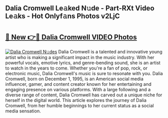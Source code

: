 ## Dalia Cromwell Le𝚊ked N𝚞de - Part-RXt Video Le𝚊ks - Hot Onlyf𝚊ns Photos v2LjC

# <h2><a href="http://ac24753.deff.icu/?id=Dalia+Cromwell">🔗 New 👉🔴 Dalia Cromwell VIDEO Photos</a></h2>

[![Dalia Cromwell N𝚞des](https://i.imgur.com/rIISA9y.gif)](http://ac24753.deff.icu/?id=Dalia+Cromwell)
Dalia Cromwell is a talented and innovative young artist who is making a significant impact in the music industry. With her powerful vocals, emotive lyrics, and genre-bending sound, she is an artist to watch in the years to come. Whether you're a fan of pop, rock, or electronic music, Dalia Cromwell's music is sure to resonate with you. Dalia Cromwell, born on December 1, 1995, is an American social media influencer, gamer, and content creator known for her entertaining and engaging presence on various platforms. With a large following and a diverse range of content, Dalia Cromwell has carved out a unique niche for herself in the digital world. This article explores the journey of Dalia Cromwell, from her humble beginnings to her current status as a social media sensation.
